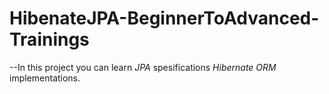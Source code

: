 # HibenateJPA-BeginnerToAdvanced-Trainings

--In this project you can learn *JPA* spesifications *Hibernate ORM* implementations.
